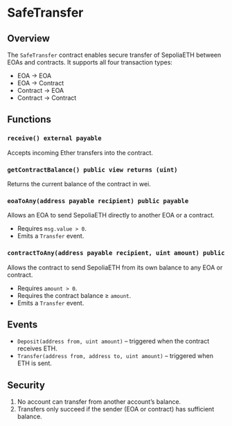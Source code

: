 # SafeTransfer

## Overview
The `SafeTransfer` contract enables secure transfer of SepoliaETH between EOAs and contracts. It supports all four transaction types:  
- EOA → EOA  
- EOA → Contract  
- Contract → EOA  
- Contract → Contract  

## Functions

### `receive() external payable`
Accepts incoming Ether transfers into the contract.

### `getContractBalance() public view returns (uint)`
Returns the current balance of the contract in wei.

### `eoaToAny(address payable recipient) public payable`
Allows an EOA to send SepoliaETH directly to another EOA or a contract.  
- Requires `msg.value > 0`.  
- Emits a `Transfer` event.  

### `contractToAny(address payable recipient, uint amount) public`
Allows the contract to send SepoliaETH from its own balance to any EOA or contract.  
- Requires `amount > 0`.  
- Requires the contract balance ≥ `amount`.  
- Emits a `Transfer` event.  

## Events
- `Deposit(address from, uint amount)` – triggered when the contract receives ETH.  
- `Transfer(address from, address to, uint amount)` – triggered when ETH is sent.  

## Security
1. No account can transfer from another account’s balance.  
2. Transfers only succeed if the sender (EOA or contract) has sufficient balance.  

